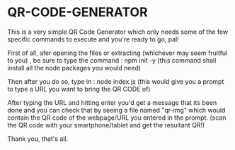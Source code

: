 # QR-CODE-GENERATOR

This is a very simple QR Code Generator which only needs some of the few specific commands to execute and you're ready to go, pal!

 First of all, afer opening the files or extracting (whichever may seem fruitful to you) , be sure to type the command : 
 npm init -y 
 (this command shall install all the node packages you would need)

 Then after you do so, type in :
 node index.js
 (this would give you a prompt to type a URL you want to bring the QR CODE of)

 After typing the URL and hitting enter you'd get a message that its been done and you can check that by seeing a file named "qr-img" which would contain the QR code of the webpage/URL you entered in the prompt.
 (scan the QR code with your smartphone/tablet and get the resultant QR!)

 Thank you, that's all. 

